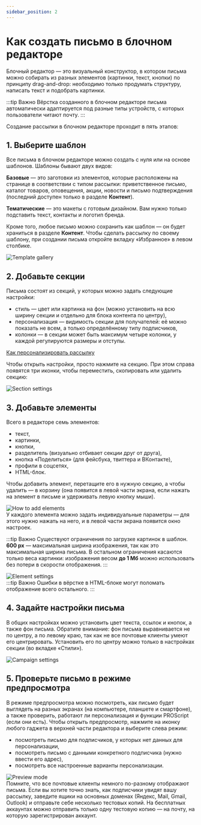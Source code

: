 ```yaml
---
sidebar_position: 2
---
```


# Как создать письмо в блочном редакторе

Блочный редактор — это визуальный конструктор, в котором письма можно собирать из разных элементов (картинки, текст, кнопки) по принципу drag-and-drop: необходимо только продумать структуру, написать текст и подобрать картинки. 

:::tip Важно
Вёрстка созданного в блочном редакторе письма автоматически адаптируется под разные типы устройств, с которых пользователи читают почту.
:::

Создание рассылки в блочном редакторе проходит в пять этапов:

## 1. Выберите шаблон

Все письма в блочном редакторе можно создать с нуля или на основе шаблонов. Шаблоны бывают двух видов:

**Базовые** — это заготовки из элементов, которые расположены на странице в соответствии с типом рассылки: приветственное письмо, каталог товаров, оповещения, акции, новости и письмо подтверждения (последний доступен только в разделе **Контент**).

**Тематические** — это макеты с готовым дизайном. Вам нужно только подставить текст, контакты и логотип бренда.

Кроме того, любое письмо можно сохранить как шаблон — он будет храниться в разделе **Контент**. Чтобы сделать рассылку по своему шаблону, при создании письма откройте вкладку «Избранное» в левом столбике.

![Template gallery](/img/email-campaigns/create-your-campaign/drag-and-drop-editor/template-gallery.gif) <br/>

## 2. Добавьте секции

Письма состоят из секций, у которых можно задать следующие настройки:

- стиль — цвет или картинка на фон (можно установить на всю ширину секции и отдельно для блока контента по центру),
- персонализация — видимость секции для получателей: её можно показать не всем, а только определённому типу подписчиков,
- колонки — в секции может быть максимум четыре колонки, у каждой регулируются размеры и отступы.

[Как персонализировать рассылку](https://docs.sendsay.ru/email-campaigns/personalization/how-to-personalize-campaign) <br/>

Чтобы открыть настройки, просто нажмите на секцию. При этом справа появятся три иконки, чтобы переместить, скопировать или удалить секцию:

![Section settings](/img/email-campaigns/create-your-campaign/drag-and-drop-editor/section-settings.gif) <br/>

## 3. Добавьте элементы

Всего в редакторе семь элементов:

- текст,
- картинки,
- кнопки,
- разделитель (визуально отбивает секции друг от друга),
- кнопка «Поделиться» (для фейсбука, твиттера и ВКонтакте),
- профили в соцсетях,
- HTML-блок.

Чтобы добавить элемент, перетащите его в нужную секцию, а чтобы удалить — в корзину (она появится в левой части экрана, если нажать на элемент в письме и удерживать левую кнопку мыши).

![How to add elements](/img/email-campaigns/create-your-campaign//drag-and-drop-editor/how-to-add-elements.gif) <br/>
У каждого элемента можно задать индивидуальные параметры — для этого нужно нажать на него, и в левой части экрана появится окно настроек.

:::tip Важно
Существуют ограничения по загрузке картинок в шаблон. **600 px** — максимальная ширина изображения, так как это максимальная ширина письма. В остальном ограничения касаются только веса картинки: изображения весом **до 1 Мб** можно использовать без потери в скорости отображения.
:::

![Element settings](/img/email-campaigns/create-your-campaign/drag-and-drop-editor/element-settings.gif) <br/>
:::tip Важно
Ошибки в вёрстке в HTML-блоке могут поломать отображение всего остального.
:::

## 4. Задайте настройки письма

В общих настройках можно установить цвет текста, ссылок и кнопок, а также фон письма. Обратите внимание: фон письма выравнивается не по центру, а по левому краю, так как не все почтовые клиенты умеют его центрировать. Установить его по центру можно только в настройках секции (во вкладке «Стили»).

![Campaign settings](/img/email-campaigns/create-your-campaign/drag-and-drop-editor/campaign-settings.jpg) <br/>

## 5. Проверьте письмо в режиме предпросмотра

В режиме предпросмотра можно посмотреть, как письмо будет выглядеть на разных экранах (на компьютере, планшете и смартфоне), а также проверить, работают ли персонализация и функции PROScript (если они есть). Чтобы открыть предпросмотр, нажмите на иконку любого гаджета в верхней части редактора и выберите слева режим:

- посмотреть письмо для подписчиков, у которых нет данных для персонализации,
- посмотреть письмо с данными конкретного подписчика (нужно ввести его адрес),
- посмотреть все настроенные варианты персонализации.

![Preview mode](/img/email-campaigns/create-your-campaign/drag-and-drop-editor/preview-mode.gif) <br/>
Помните, что все почтовые клиенты немного по-разному отображают письма. Если вы хотите точно знать, как подписчики увидят вашу рассылку, заведите ящики на основных доменах (Яндекс, Mail, Gmail, Outlook) и отправьте себе несколько тестовых копий. На бесплатных аккаунтах можно отправить только одну тестовую копию — на почту, на которую зарегистрирован аккаунт.
